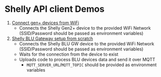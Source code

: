 # Shelly API client Demos

1. [Connect gen+ devices from WiFi](./demos/connect-any-wifi-device-from-scratch.ts)
   * Connects the Shelly Gen2+ device to the provided WiFi Network (SSID/Password should be passed as environment variables)
2. [Shelly BLU Gateway setup from scratch](./demos/shelly-blu-gw/setup-shelly-blu-gw-from-scratch.ts)
   * Connects the Shelly BLU GW device to the provided WiFi Network (SSID/Password should be passed as environment variables)
   * Waits for the connection from the device to exist
   * Uploads code to process BLU devices data and send it over MQTT 
     * `MQTT_SERVER_URL`/`MQTT_TOPIC` should be provided as environment variables
